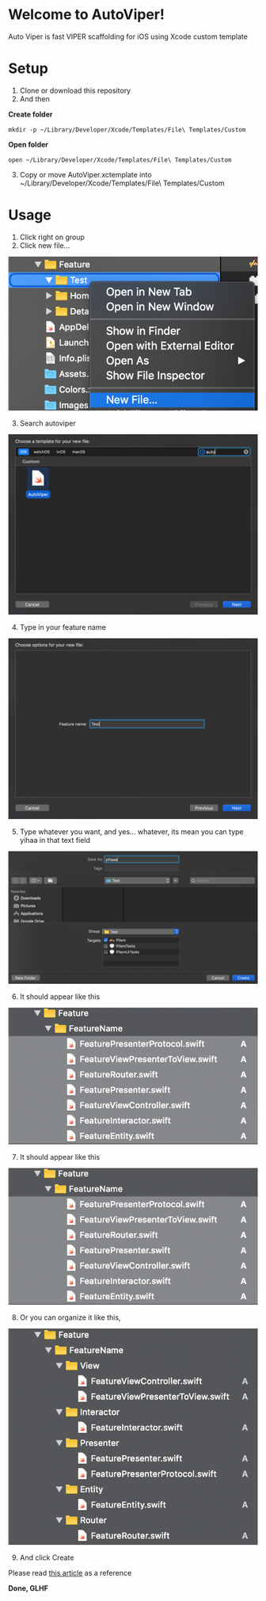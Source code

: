 
# Welcome to AutoViper!

Auto Viper is fast VIPER scaffolding for iOS using Xcode custom template

# Setup

1. Clone or download this repository
2. And then

**Create folder**

    mkdir -p ~/Library/Developer/Xcode/Templates/File\ Templates/Custom
    
 **Open folder**

    open ~/Library/Developer/Xcode/Templates/File\ Templates/Custom

3. Copy or move AutoViper.xctemplate into ~/Library/Developer/Xcode/Templates/File\ Templates/Custom

# Usage

 1. Click right on group
 2. Click new file...
 
 ![enter image description here](https://raw.githubusercontent.com/dhiyaulhaqZA/ios-xcode-auto-viper/master/Screenshot/ss1.png)
 
 3. Search autoviper
 
 ![enter image description here](https://raw.githubusercontent.com/dhiyaulhaqZA/ios-xcode-auto-viper/master/Screenshot/ss2.png)
 
 4. Type in your feature name
 
 ![enter image description here](https://raw.githubusercontent.com/dhiyaulhaqZA/ios-xcode-auto-viper/master/Screenshot/ss3.png)
 
 5. Type whatever you want, and yes... whatever, its mean you can type yihaa in that text field
 
 ![enter image description here](https://raw.githubusercontent.com/dhiyaulhaqZA/ios-xcode-auto-viper/master/Screenshot/ss4.png)

6. It should appear like this

![enter image description here](https://raw.githubusercontent.com/dhiyaulhaqZA/ios-xcode-auto-viper/master/Screenshot/ss5.png)

7. It should appear like this

![enter image description here](https://raw.githubusercontent.com/dhiyaulhaqZA/ios-xcode-auto-viper/master/Screenshot/ss5.png)

8. Or you can organize it like this, 

![enter image description here](https://raw.githubusercontent.com/dhiyaulhaqZA/ios-xcode-auto-viper/master/Screenshot/ss6.png)

9. And click Create


Please read [this article](https://medium.com/cr8resume/viper-architecture-for-ios-project-with-simple-demo-example-7a07321dbd29) as a reference

**Done, GLHF**

## 

